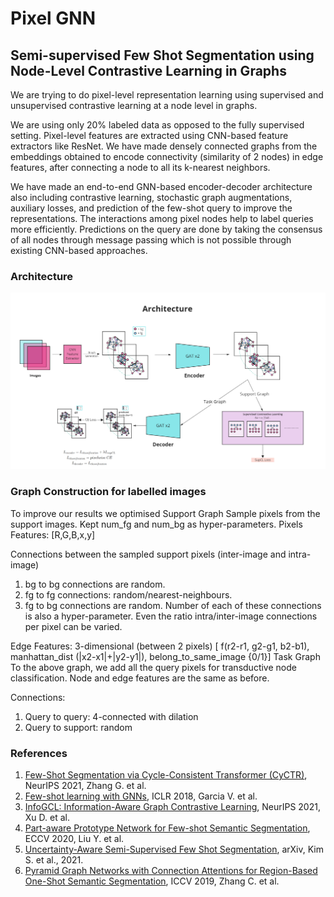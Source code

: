 # Pixel GNN

## Semi-supervised Few Shot Segmentation using Node-Level Contrastive Learning in Graphs

We are trying to do pixel-level representation learning using supervised and unsupervised contrastive learning at a node level in graphs.

We are using only 20% labeled data as opposed to the fully supervised setting. Pixel-level features are extracted using CNN-based feature extractors like ResNet. We have made densely connected graphs from the embeddings obtained to encode connectivity (similarity of 2 nodes) in edge features, after connecting a node to all its k-nearest neighbors. 

We have made an end-to-end GNN-based encoder-decoder architecture also including contrastive learning, stochastic graph augmentations, auxiliary losses, and prediction of the few-shot query to improve the representations. The interactions among pixel nodes help to label queries more efficiently. Predictions on the query are done by taking the consensus of all nodes through message passing which is not possible through existing CNN-based approaches.

### Architecture
![Architecture](pixelgnn_architecture.png)


### Graph Construction for labelled images
To improve our results we optimised 
Support Graph
Sample pixels from the support images. Kept num_fg and num_bg as hyper-parameters.
Pixels Features: [R,G,B,x,y]

Connections between the sampled support pixels (inter-image and intra-image)
1) bg to bg connections are random.
2) fg to fg connections: random/nearest-neighbours.
3) fg to bg connections are random.
Number of each of these connections is also a hyper-parameter. Even the ratio intra/inter-image connections per pixel can be varied.

Edge Features: 3-dimensional (between 2 pixels)
[ f(r2-r1, g2-g1, b2-b1), manhattan_dist (|x2-x1|+|y2-y1|), belong_to_same_image {0/1}]
Task Graph
To the above graph, we add all the query pixels for transductive node classification.
Node and edge features are the same as before.

Connections:
1) Query to query: 4-connected with dilation 
2) Query to support: random

### References
1. [Few-Shot Segmentation via Cycle-Consistent Transformer (CyCTR)](https://proceedings.neurips.cc/paper/2021/file/b8b12f949378552c21f28deff8ba8eb6-Paper.pdf), NeurIPS 2021, Zhang G. et al.
2. [Few-shot learning with GNNs](https://openreview.net/pdf?id=BJj6qGbRW), ICLR 2018, Garcia V. et al.
3. [InfoGCL: Information-Aware Graph Contrastive Learning](https://proceedings.neurips.cc/paper/2021/hash/ff1e68e74c6b16a1a7b5d958b95e120c-Abstract.html), NeurIPS 2021, Xu D. et al.
4. [Part-aware Prototype Network for Few-shot Semantic Segmentation](https://www.ecva.net/papers/eccv_2020/papers_ECCV/papers/123540137.pdf), ECCV 2020, Liu Y. et al.
5. [Uncertainty-Aware Semi-Supervised Few Shot Segmentation](https://arxiv.org/abs/2110.08954), arXiv, Kim S. et al., 2021.
6. [Pyramid Graph Networks with Connection Attentions for Region-Based One-Shot Semantic Segmentation](https://openaccess.thecvf.com/content_ICCV_2019/papers/Zhang_Pyramid_Graph_Networks_With_Connection_Attentions_for_Region-Based_One-Shot_Semantic_ICCV_2019_paper.pdf), ICCV 2019, Zhang C. et al.